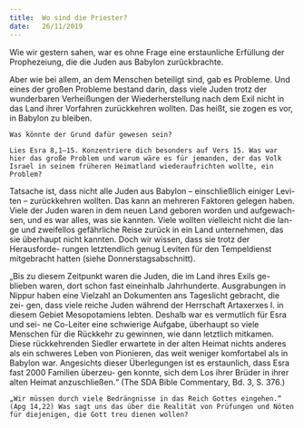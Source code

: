 ```yaml
---
title:  Wo sind die Priester?
date:   26/11/2019
---
```


Wie wir gestern sahen, war es ohne Frage eine erstaunliche Erfüllung der Prophezeiung, die die Juden aus Babylon zurückbrachte.

Aber wie bei allem, an dem Menschen beteiligt sind, gab es Probleme. Und eines der großen Probleme bestand darin, dass viele Juden trotz der wunderbaren Verheißungen der Wiederherstellung nach dem Exil nicht in das Land ihrer Vorfahren zurückkehren wollten. Das heißt, sie zogen es vor, in Babylon zu bleiben.

`Was könnte der Grund dafür gewesen sein?`

`Lies Esra 8,1–15. Konzentriere dich besonders auf Vers 15. Was war hier das große Problem und warum wäre es für jemanden, der das Volk Israel in seinem früheren Heimatland wiederaufrichten wollte, ein Problem?`

Tatsache ist, dass nicht alle Juden aus Babylon – einschließlich einiger Levi- ten – zurückkehren wollten. Das kann an mehreren Faktoren gelegen haben. Viele der Juden waren in dem neuen Land geboren worden und aufgewach- sen, und es war alles, was sie kannten. Viele wollten vielleicht nicht die lan- ge und zweifellos gefährliche Reise zurück in ein Land unternehmen, das sie überhaupt nicht kannten. Doch wir wissen, dass sie trotz der Herausforde- rungen letztendlich genug Leviten für den Tempeldienst mitgebracht hatten (siehe Donnerstagsabschnitt).

„Bis zu diesem Zeitpunkt waren die Juden, die im Land ihres Exils ge- blieben waren, dort schon fast eineinhalb Jahrhunderte. Ausgrabungen in Nippur haben eine Vielzahl an Dokumenten ans Tageslicht gebracht, die zei- gen, dass viele reiche Juden während der Herrschaft Artaxerxes I. in diesem Gebiet Mesopotamiens lebten. Deshalb war es vermutlich für Esra und sei- ne Co-Leiter eine schwierige Aufgabe, überhaupt so viele Menschen für die Rückkehr zu gewinnen, wie dann letztlich mitkamen. Diese rückkehrenden Siedler erwartete in der alten Heimat nichts anderes als ein schweres Leben von Pionieren, das weit weniger komfortabel als in Babylon war. Angesichts dieser Überlegungen ist es erstaunlich, dass Esra fast 2000 Familien überzeu- gen konnte, sich dem Los ihrer Brüder in ihrer alten Heimat anzuschließen.“ (The SDA Bible Commentary, Bd. 3, S. 376.)

`„Wir müssen durch viele Bedrängnisse in das Reich Gottes eingehen.“ (Apg 14,22) Was sagt uns das über die Realität von Prüfungen und Nöten für diejenigen, die Gott treu dienen wollen?`
